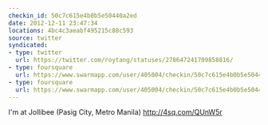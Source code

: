 ```yaml
---
checkin_id: 50c7c615e4b0b5e50440a2ed
date: 2012-12-11 23:47:34
locations: 4bc4c3aeabf495215c88c593
source: twitter
syndicated:
- type: twitter
  url: https://twitter.com/roytang/statuses/278647241709858816/
- type: foursquare
  url: https://www.swarmapp.com/user/405004/checkin/50c7c615e4b0b5e50440a2ed?s=rRxODRDEZxd5cJ9aca09MiiOfy0&ref=tw
- type: foursquare
  url: https://www.swarmapp.com/user/405004/checkin/50c7c615e4b0b5e50440a2ed?s=rRxODRDEZxd5cJ9aca09MiiOfy0&ref=tw
---
```


I'm at Jollibee (Pasig City, Metro Manila) http://4sq.com/QUnW5r